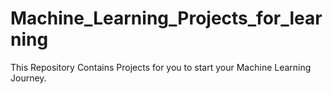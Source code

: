 # Machine_Learning_Projects_for_learning
This Repository Contains Projects for you to start your Machine Learning Journey.
